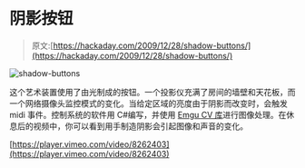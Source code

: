 # 阴影按钮

> 原文:[https://hackaday.com/2009/12/28/shadow-buttons/](https://hackaday.com/2009/12/28/shadow-buttons/)

![](../Images/2d98e407f0c133b41e34a5c5479a9131.png "shadow-buttons")

这个艺术装置使用了由光制成的按钮。一个投影仪充满了房间的墙壁和天花板，而一个网络摄像头监控模式的变化。当给定区域的亮度由于阴影而改变时，会触发 midi 事件。控制系统的软件用 C#编写，并使用 [Emgu CV 库](http://www.emgu.com/wiki/index.php/Main_Page)进行图像处理。在休息后的视频中，你可以看到用手制造阴影会引起图像和声音的变化。

[https://player.vimeo.com/video/8262403](https://player.vimeo.com/video/8262403)